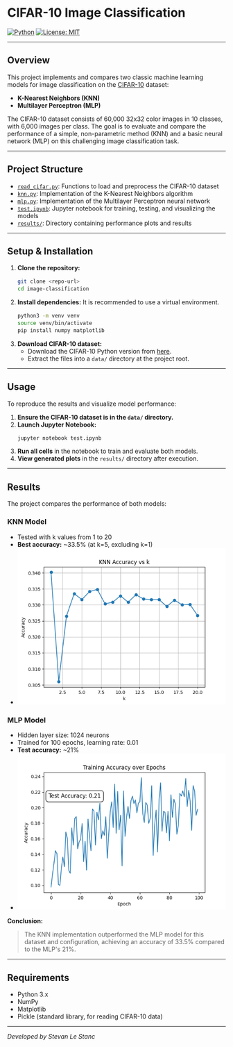 # CIFAR-10 Image Classification

[![Python](https://img.shields.io/badge/python-3.x-blue.svg)](https://www.python.org/)
[![License: MIT](https://img.shields.io/badge/License-MIT-yellow.svg)](https://opensource.org/licenses/MIT)

---

## Overview
This project implements and compares two classic machine learning models for image classification on the [CIFAR-10](https://www.cs.toronto.edu/~kriz/cifar.html) dataset:
- **K-Nearest Neighbors (KNN)**
- **Multilayer Perceptron (MLP)**

The CIFAR-10 dataset consists of 60,000 32x32 color images in 10 classes, with 6,000 images per class. The goal is to evaluate and compare the performance of a simple, non-parametric method (KNN) and a basic neural network (MLP) on this challenging image classification task.

---

## Project Structure
- [`read_cifar.py`](read_cifar.py): Functions to load and preprocess the CIFAR-10 dataset
- [`knn.py`](knn.py): Implementation of the K-Nearest Neighbors algorithm
- [`mlp.py`](mlp.py): Implementation of the Multilayer Perceptron neural network
- [`test.ipynb`](test.ipynb): Jupyter notebook for training, testing, and visualizing the models
- [`results/`](results/): Directory containing performance plots and results

---

## Setup & Installation
1. **Clone the repository:**
   ```bash
   git clone <repo-url>
   cd image-classification
   ```
2. **Install dependencies:**
   It is recommended to use a virtual environment.
   ```bash
   python3 -m venv venv
   source venv/bin/activate
   pip install numpy matplotlib
   ```
3. **Download CIFAR-10 dataset:**
   - Download the CIFAR-10 Python version from [here](https://www.cs.toronto.edu/~kriz/cifar.html).
   - Extract the files into a `data/` directory at the project root.

---

## Usage
To reproduce the results and visualize model performance:

1. **Ensure the CIFAR-10 dataset is in the `data/` directory.**
2. **Launch Jupyter Notebook:**
   ```bash
   jupyter notebook test.ipynb
   ```
3. **Run all cells** in the notebook to train and evaluate both models.
4. **View generated plots** in the `results/` directory after execution.

---

## Results
The project compares the performance of both models:

### KNN Model
- Tested with k values from 1 to 20
- **Best accuracy:** ~33.5% (at k=5, excluding k=1)
- ![KNN Results](results/knn.png)

### MLP Model
- Hidden layer size: 1024 neurons
- Trained for 100 epochs, learning rate: 0.01
- **Test accuracy:** ~21%
- ![MLP Results](results/mlp.png)

**Conclusion:**
> The KNN implementation outperformed the MLP model for this dataset and configuration, achieving an accuracy of 33.5% compared to the MLP's 21%.

---

## Requirements
- Python 3.x
- NumPy
- Matplotlib
- Pickle (standard library, for reading CIFAR-10 data)

---

*Developed by Stevan Le Stanc*